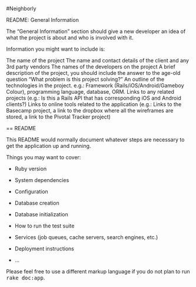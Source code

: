 #Neighborly

README: General Information

The “General Information” section should give a new developer an idea of what the project is about and who is involved with it.

Information you might want to include is:

The name of the project
The name and contact details of the client and any 3rd party vendors
The names of the developers on the project
A brief description of the project, you should include the answer to the age-old question “What problem is this project solving?”
An outline of the technologies in the project. e.g.: Framework (Rails/iOS/Android/Gameboy Colour), programming language, database, ORM.
Links to any related projects (e.g.: Is this a Rails API that has corresponding iOS and Android clients?)
Links to online tools related to the application (e.g.: Links to the Basecamp project, a link to the dropbox where all the wireframes are stored, a link to the Pivotal Tracker project)


== README

This README would normally document whatever steps are necessary to get the
application up and running.

Things you may want to cover:

* Ruby version

* System dependencies

* Configuration

* Database creation

* Database initialization

* How to run the test suite

* Services (job queues, cache servers, search engines, etc.)

* Deployment instructions

* ...


Please feel free to use a different markup language if you do not plan to run
<tt>rake doc:app</tt>.
